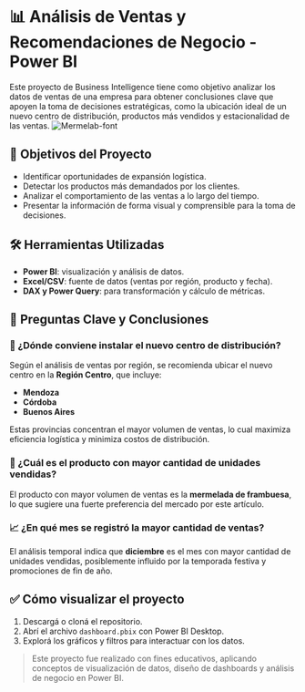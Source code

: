 # 📊 Análisis de Ventas y Recomendaciones de Negocio - Power BI

Este proyecto de Business Intelligence tiene como objetivo analizar los datos de ventas de una empresa para obtener conclusiones clave que apoyen la toma de decisiones estratégicas, como la ubicación ideal de un nuevo centro de distribución, productos más vendidos y estacionalidad de las ventas.
![Mermelab-font](https://github.com/user-attachments/assets/365383cf-a477-45a3-8cba-400b6de9c80d)
## 🚀 Objetivos del Proyecto

- Identificar oportunidades de expansión logística.
- Detectar los productos más demandados por los clientes.
- Analizar el comportamiento de las ventas a lo largo del tiempo.
- Presentar la información de forma visual y comprensible para la toma de decisiones.

## 🛠️ Herramientas Utilizadas

- **Power BI**: visualización y análisis de datos.
- **Excel/CSV**: fuente de datos (ventas por región, producto y fecha).
- **DAX y Power Query**: para transformación y cálculo de métricas.

## 📌 Preguntas Clave y Conclusiones

### 📍 ¿Dónde conviene instalar el nuevo centro de distribución?

Según el análisis de ventas por región, se recomienda ubicar el nuevo centro en la **Región Centro**, que incluye:

- **Mendoza**
- **Córdoba**
- **Buenos Aires**

Estas provincias concentran el mayor volumen de ventas, lo cual maximiza eficiencia logística y minimiza costos de distribución.

### 🥇 ¿Cuál es el producto con mayor cantidad de unidades vendidas?

El producto con mayor volumen de ventas es la **mermelada de frambuesa**, lo que sugiere una fuerte preferencia del mercado por este artículo.

### 📈 ¿En qué mes se registró la mayor cantidad de ventas?

El análisis temporal indica que **diciembre** es el mes con mayor cantidad de unidades vendidas, posiblemente influido por la temporada festiva y promociones de fin de año.

## ✅ Cómo visualizar el proyecto

1. Descargá o cloná el repositorio.
2. Abrí el archivo `dashboard.pbix` con Power BI Desktop.
3. Explorá los gráficos y filtros para interactuar con los datos.

> Este proyecto fue realizado con fines educativos, aplicando conceptos de visualización de datos, diseño de dashboards y análisis de negocio en Power BI.

